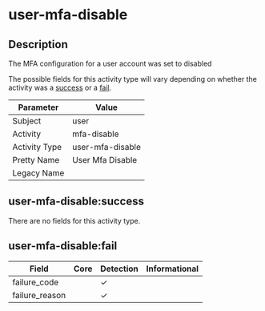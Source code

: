 user-mfa-disable
================

Description
-----------
The MFA configuration for a user account was set to disabled

The possible fields for this activity type will vary depending on whether the activity was a [success](#user-mfa-disablesuccess) or a [fail](#user-mfa-disablefail).

| Parameter     | Value            |
| ------------- | ---------------- |
| Subject       | user             |
| Activity      | mfa-disable      |
| Activity Type | user-mfa-disable |
| Pretty Name   | User Mfa Disable |
| Legacy Name   |                  |

user-mfa-disable:success
------------------------

There are no fields for this activity type.


user-mfa-disable:fail
---------------------

| Field          | Core | Detection | Informational |
| -------------- | ---- | --------- | ------------- |
| failure_code   |      | &#10003;  |               |
| failure_reason |      | &#10003;  |               |